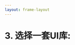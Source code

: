 ```yaml
---
layout: frame-layout
---
```


# 3. 选择一套UI库:


<RadioGroup>

<RadioCard href="/zh/guide/react/next.html#blank" label="Blank" icon="https://cdn.svgporn.com/logos/css-3.svg" />
<RadioCard href="/zh/guide/react/next.html#tailwind-css" label="Tailwind CSS" icon="https://cdn.svgporn.com/logos/tailwindcss-icon.svg" />
<RadioCard href="/zh/guide/react/next.html#uno-css" label="UnoCSS" icon="https://cdn.svgporn.com/logos/unocss.svg" />
<RadioCard href="/zh/guide/react/next.html#headless-ui" label="Headless UI" icon="https://cdn.svgporn.com/logos/headlessui-icon.svg" />
<RadioCard href="/zh/guide/react/next.html#ant-design" label="Ant Design" icon="https://cdn.svgporn.com/logos/ant-design.svg" />
<RadioCard href="/zh/guide/react/next.html#hero-ui" label="Hero UI" icon="https://simpleicons.org/icons/heroui.svg" />
<RadioCard href="/zh/guide/react/next.html#shadcn-ui" label="Shadcn UI" icon="https://ui.shadcn.com/apple-touch-icon.png" />
<RadioCard href="/zh/guide/react/next.html#charka-ui" label="Charka UI" icon="https://chakra-ui.com/favicon.ico" />
<RadioCard href="/zh/guide/react/next.html#mui" label="MUI" icon="https://mui.com/static/icons/180x180.png" />
<RadioCard href="/zh/guide/react/next.html#radix-ui" label="Radix UI" icon="https://www.radix-ui.com/favicon.png" />
<RadioCard href="/zh/guide/react/next.html#arco-design" label="Arco Design" icon="https://unpkg.byted-static.com/latest/byted/arco-config/assets/favicon.ico" />

</RadioGroup>